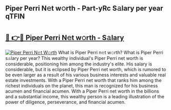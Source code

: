 ## Piper Perri N𝚎t w𝚘rth - Part-yRc S𝚊lary per year qTFlN

# <h2><a href="http://gc3hs6.nevu.top/?p=Piper+Perri">🔗 👉🔴 Piper Perri N𝚎t w𝚘rth - S𝚊lary</a></h2>

[![Piper Perri N𝚎t W𝚘rth](https://i.imgur.com/Oavwk0R.jpeg)](http://gc3hs6.nevu.top/?p=Piper+Perri)
What is Piper Perri n𝚎t w𝚘rth? What is Piper Perri s𝚊lary per year?
This wealthy individual's Piper Perri net worth is considerable, positioning him among the industry's elite. His salary is considerable, but it is eclipsed by Piper Perri net worth, which is rumored to be even larger as a result of his various business interests and valuable real estate investments. With a Piper Perri net worth that ranks him among the richest individuals on the planet, this man is recognized for his business acumen and financial acumen. With a Piper Perri net worth in the billions and a substantial income, this wealthy person is a leading illustration of the power of diligence, perseverance, and financial acumen.
